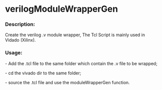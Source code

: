 # verilogModuleWrapperGen
<h3>Description:</h3>
<p>Create the verilog .v module wrapper, The Tcl Script is mainly used in Vidado (Xilinx).</p>
<h3>Usage:</h3>
<p> - Add the .tcl file to the same folder which contain the .v file to be wrapped; </p>
<p> - cd the vivado dir to the same folder; </p>
<p> - source the .tcl file and use the moduleWrapperGen function.</p>

